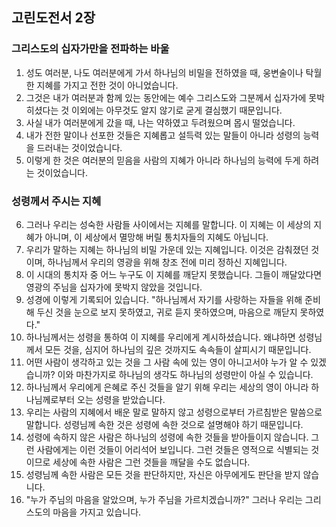 ## 고린도전서 2장

### 그리스도의 십자가만을 전파하는 바울
1. 성도 여러분, 나도 여러분에게 가서 하나님의 비밀을 전하였을 때, 웅변술이나 탁월한 지혜를 가지고 전한 것이 아니었습니다.
2. 그것은 내가 여러분과 함께 있는 동안에는 예수 그리스도와 그분께서 십자가에 못박히셨다는 것 이외에는 아무것도 알지 않기로 굳게 결심했기 때문입니다.
3. 사실 내가 여러분에게 갔을 때, 나는 약하였고 두려웠으며 몹시 떨었습니다.
4. 내가 전한 말이나 선포한 것들은 지혜롭고 설득력 있는 말들이 아니라 성령의 능력을 드러내는 것이었습니다.
5. 이렇게 한 것은 여러분의 믿음을 사람의 지혜가 아니라 하나님의 능력에 두게 하려는 것이었습니다.
### 성령께서 주시는 지혜
6. 그러나 우리는 성숙한 사람들 사이에서는 지혜를 말합니다. 이 지혜는 이 세상의 지혜가 아니며, 이 세상에서 멸망해 버릴 통치자들의 지혜도 아닙니다.
7. 우리가 말하는 지혜는 하나님의 비밀 가운데 있는 지혜입니다. 이것은 감춰졌던 것이며, 하나님께서 우리의 영광을 위해 창조 전에 미리 정하신 지혜입니다.
8. 이 시대의 통치자 중 어느 누구도 이 지혜를 깨닫지 못했습니다. 그들이 깨달았다면 영광의 주님을 십자가에 못박지 않았을 것입니다.
9. 성경에 이렇게 기록되어 있습니다. "하나님께서 자기를 사랑하는 자들을 위해 준비해 두신 것을 눈으로 보지 못하였고, 귀로 듣지 못하였으며, 마음으로 깨닫지 못하였다."
10. 하나님께서는 성령을 통하여 이 지혜를 우리에게 계시하셨습니다. 왜냐하면 성령님께서 모든 것을, 심지어 하나님의 깊은 것까지도 속속들이 살피시기 때문입니다.
11. 어떤 사람이 생각하고 있는 것을 그 사람 속에 있는 영이 아니고서야 누가 알 수 있겠습니까? 이와 마찬가지로 하나님의 생각도 하나님의 성령만이 아실 수 있습니다.
12. 하나님께서 우리에게 은혜로 주신 것들을 알기 위해 우리는 세상의 영이 아니라 하나님께로부터 오는 성령을 받았습니다.
13. 우리는 사람의 지혜에서 배운 말로 말하지 않고 성령으로부터 가르침받은 말씀으로 말합니다. 성령님께 속한 것은 성령에 속한 것으로 설명해야 하기 때문입니다.
14. 성령에 속하지 않은 사람은 하나님의 성령에 속한 것들을 받아들이지 않습니다. 그런 사람에게는 이런 것들이 어리석어 보입니다. 그런 것들은 영적으로 식별되는 것이므로 세상에 속한 사람은 그런 것들을 깨달을 수도 없습니다.
15. 성령님께 속한 사람은 모든 것을 판단하지만, 자신은 아무에게도 판단을 받지 않습니다.
16. "누가 주님의 마음을 알았으며, 누가 주님을 가르치겠습니까?" 그러나 우리는 그리스도의 마음을 가지고 있습니다.